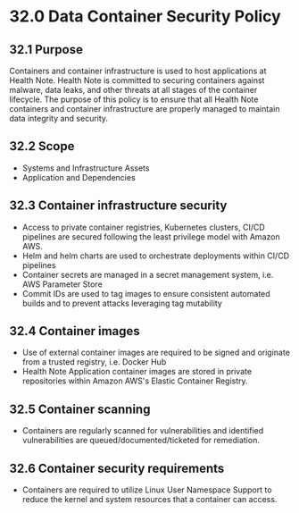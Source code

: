 # 32.0 Data Container Security Policy 

## 32.1 Purpose

Containers and container infrastructure is used to host applications at Health Note.   Health Note is committed to securing containers against malware, data leaks, and other threats at all stages of the container lifecycle. The purpose of this policy is to ensure that all Health Note containers and container infrastructure are properly managed to maintain data integrity and security. 

## 32.2 Scope

- Systems and Infrastructure Assets
- Application and Dependencies

## 32.3 Container infrastructure security

- Access to private container registries, Kubernetes clusters, CI/CD pipelines are secured following the least privilege model with Amazon AWS.
- Helm and helm charts are used to orchestrate deployments within CI/CD pipelines 
- Container secrets are managed in a secret management system, i.e. AWS Parameter Store
- Commit IDs are used to tag images to ensure consistent automated builds and to prevent attacks leveraging tag mutability

## 32.4 Container images

- Use of external container images are required to be signed and originate from a trusted registry, i.e. Docker Hub
- Health Note Application container images are stored in private repositories within Amazon AWS's Elastic Container Registry.

## 32.5 Container scanning

- Containers are regularly scanned for vulnerabilities and identified vulnerabilities are queued/documented/ticketed for remediation.
 
## 32.6 Container security requirements

 - Containers are required to utilize Linux User Namespace Support to reduce the kernel and system resources that a container can access.
